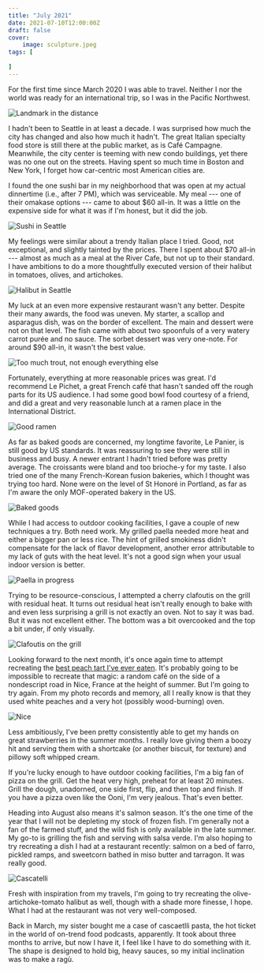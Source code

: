 ```yaml
---
title: "July 2021"
date: 2021-07-10T12:00:00Z
draft: false
cover:
    image: sculpture.jpeg
tags: [
    
]
---
```


For the first time since March 2020 I was able to travel. Neither I nor the world was ready for an international trip, so I was in the Pacific Northwest.

![Landmark in the distance](street.jpeg)

I hadn't been to Seattle in at least a decade. I was surprised how much the city has changed and also how much it hadn't. The great Italian specialty food store is still there at the public market, as is Café Campagne. Meanwhile, the city center is teeming with new condo buildings, yet there was no one out on the streets. Having spent so much time in Boston and New York, I forget how car-centric most American cities are.

I found the one sushi bar in my neighborhood that was open at my actual dinnertime (i.e., after 7 PM), which was serviceable. My meal --- one of their omakase options --- came to about $60 all-in. It was a little on the expensive side for what it was if I'm honest, but it did the job.

![Sushi in Seattle](sushi.jpeg)

My feelings were similar about a trendy Italian place I tried. Good, not exceptional, and slightly tainted by the prices. There I spent about $70 all-in --- almost as much as a meal at the River Cafe, but not up to their standard. I have ambitions to do a more thoughtfully executed version of their halibut in tomatoes, olives, and artichokes.

![Halibut in Seattle](halibut.jpeg)

My luck at an even more expensive restaurant wasn't any better. Despite their many awards, the food was uneven. My starter, a scallop and asparagus dish, was on the border of excellent. The main and dessert were not on that level. The fish came with about two spoonfuls of a very watery carrot purée and no sauce. The sorbet dessert was very one-note. For around $90 all-in, it wasn't the best value.

![Too much trout, not enough everything else](trout.jpeg)

Fortunately, everything at more reasonable prices was great. I'd recommend Le Pichet, a great French café that hasn't sanded off the rough parts for its US audience. I had some good bowl food courtesy of a friend, and did a great and very reasonable lunch at a ramen place in the International District.

![Good ramen](ramen.jpeg)

As far as baked goods are concerned, my longtime favorite, Le Panier, is still good by US standards. It was reassuring to see they were still in business and busy. A newer entrant I hadn't tried before was pretty average. The croissants were bland and too brioche-y for my taste. I also tried one of the many French-Korean fusion bakeries, which I thought was trying too hard. None were on the level of St Honoré in Portland, as far as I'm aware the only MOF-operated bakery in the US.

![Baked goods](panier.jpeg)

While I had access to outdoor cooking facilities, I gave a couple of new techniques a try. Both need work. My grilled paella needed more heat and either a bigger pan or less rice. The hint of grilled smokiness didn't compensate for the lack of flavor development, another error attributable to my lack of guts with the heat level. It's not a good sign when your usual indoor version is better.

![Paella in progress](paella.jpeg)

Trying to be resource-conscious, I attempted a cherry clafoutis on the grill with residual heat. It turns out residual heat isn't really enough to bake with and even less surprising a grill is not exactly an oven. Not to say it was bad. But it was not excellent either. The bottom was a bit overcooked and the top a bit under, if only visually.

![Clafoutis on the grill](clafoutis.jpeg)

Looking forward to the next month, it's once again time to attempt recreating the [best peach tart I've ever eaten](https://www.instagram.com/p/4OwVnxJI_j/). It's probably going to be impossible to recreate that magic: a random café on the side of a nondescript road in Nice, France at the height of summer. But I'm going to try again. From my photo records and memory, all I really know is that they used white peaches and a very hot (possibly wood-burning) oven.

![Nice](nice.jpg)

Less ambitiously, I've been pretty consistently able to get my hands on great strawberries in the summer months. I really love giving them a boozy hit and serving them with a shortcake (or another biscuit, for texture) and pillowy soft whipped cream.

If you're lucky enough to have outdoor cooking facilities, I'm a big fan of pizza on the grill. Get the heat very high, preheat for at least 20 minutes. Grill the dough, unadorned, one side first, flip, and then top and finish. If you have a pizza oven like the Ooni, I'm very jealous. That's even better.

Heading into August also means it's salmon season. It's the one time of the year that I will not be depleting my stock of frozen fish. I'm generally not a fan of the farmed stuff, and the wild fish is only available in the late summer. My go-to is grilling the fish and serving with salsa verde. I'm also hoping to try recreating a dish I had at a restaurant recently: salmon on a bed of farro, pickled ramps, and sweetcorn bathed in miso butter and tarragon. It was really good.

![Cascatelli](pasta.jpg)

Fresh with inspiration from my travels, I'm going to try recreating the olive-artichoke-tomato halibut as well, though with a shade more finesse, I hope. What I had at the restaurant was not very well-composed.

Back in March, my sister bought me a case of cascaetlli pasta, the hot ticket in the world of on-trend food podcasts, apparently. It took about three months to arrive, but now I have it, I feel like I have to do something with it. The shape is designed to hold big, heavy sauces, so my initial inclination was to make a ragù. 

